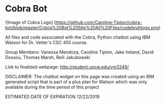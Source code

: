 # Cobra Bot
![Image of Cobra Logo]
(https://github.com/Caroline-Tipton/cobra-bot/blob/master/Cobra%20Bot%20Site%20All%20Files/codebruhlogo.png)

 All files and code associated with the Cobra, Python chatbot using IBM Watson for Dr. Vetter's CSC 455 course.
 
 Group Members:
 Vanessa Mendoza, Caroline Tipton, Jake Ireland, David Dossou, Thomas Marsh, Reili Jakubowski
 
 Link to finalized webpage:
 http://student.uncw.edu/vm3249/
 
DISCLAIMER: The chatbot widget on this page was created using an IBM generated script that is part of a plus plan for Watson which was only available during the time period of this project 
  
  ESTIMATED DATE OF EXPIRATION 12/22/2019
